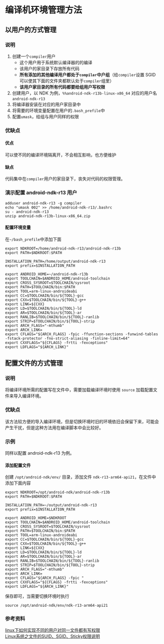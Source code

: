 # 编译机环境管理方法
## 以用户的方式管理
### 说明
1.  创建一个`compiler`用户
    -   这个用户用于系统默认编译器的的编译
    -   该用户的家目录下存放所有代码
    -   **所有添加的其他编译用户都处于`compiler`中户组**（给`compiler`设置 SGID 可以使其下面的文件夹都默认处于`compiler`组里）
    -   **该用户家目录的所有代码都要给组用户写权限**
2.  创建用户，以 NDK 为例，`%%android-ndk-r13b-linux-x86_64` 对应的用户名 `android-ndk-r13`
3.  将编译器安装在对应的用户家目录中
4.  将需要的环境变量配置在用户的`.bash_prefile`中
5.  配置`umask`，给组与用户同样的权限

### 优缺点
#### 优点
可以使不同的编译环境隔离开，不会相互影响，也方便维护
#### 缺点
代码集中在`compiler`用户的家目录下，丧失对代码的权限管理。

### 演示配置 android-ndk-r13 用户
``` shell
adduser android-ndk-r13 -g compiler
echo "umask 002" >> /home/android-ndk-r13/.bashrc
su - android-ndk-r13
unzip android-ndk-r13b-linux-x86_64.zip
```

#### 配置环境变量
在`~/bash_prefile`中添加下面
``` shell
export NDKROOT=/home/android-ndk-r13/android-ndk-r13b
export PATH=$NDKROOT:$PATH

INSTALLATION_PATH=/home/output/android-ndk-r13
export prefix=$INSTALLATION_PATH

export ANDROID_HOME=~/android-ndk-r13b
export TOOLCHAIN=$ANDROID_HOME/android-toolchain
export CROSS_SYSROOT=$TOOLCHAIN/sysroot
export PATH=$TOOLCHAIN/bin:$PATH
export TOOL=arm-linux-androideabi
export CC=$TOOLCHAIN/bin/${TOOL}-gcc
export CXX=$TOOLCHAIN/bin/${TOOL}-g++
export LINK=${CXX}
export LD=$TOOLCHAIN/bin/${TOOL}-ld
export AR=$TOOLCHAIN/bin/${TOOL}-ar
export RANLIB=$TOOLCHAIN/bin/${TOOL}-ranlib
export STRIP=$TOOLCHAIN/bin/${TOOL}-strip
export ARCH_FLAGS="-mthumb"
export ARCH_LINK=
export CFLAGS="${ARCH_FLAGS} -fpic -ffunction-sections -funwind-tables -fstack-protector -fno-strict-aliasing -finline-limit=64"
export CXXFLAGS="${CFLAGS} -frtti -fexceptions"
export LDFLAGS="${ARCH_LINK}"
```

## 配置文件的方式管理
### 说明
将编译环境所需的配置写在文件中，需要加载编译环境时使用 `source` 加载配置文件来导入编译环境。

### 优缺点
该方法较方便的导入编译环境，但是切换环境时旧的环境依旧会保留下来，可能会产生干扰，但是这种方法用在编译脚本中会比较好。

### 示例
同样以配置 android-ndk-r13 为例。

#### 添加配置文件
创建 `/opt/android-ndk/env/` 目录，添加文件 `ndk-r13-arm64-api21`，在文件中添加下面内容
``` shell
export NDKROOT=/opt/android-ndk/android-ndk-r13b
export PATH=$NDKROOT:$PATH

INSTALLATION_PATH=~/output/android-ndk-r13
export prefix=$INSTALLATION_PATH

export ANDROID_HOME=$NDKROOT
export TOOLCHAIN=$ANDROID_HOME/android-toolchain
export CROSS_SYSROOT=$TOOLCHAIN/sysroot
export PATH=$TOOLCHAIN/bin:$PATH
export TOOL=arm-linux-androideabi
export CC=$TOOLCHAIN/bin/${TOOL}-gcc
export CXX=$TOOLCHAIN/bin/${TOOL}-g++
export LINK=${CXX}
export LD=$TOOLCHAIN/bin/${TOOL}-ld
export AR=$TOOLCHAIN/bin/${TOOL}-ar
export RANLIB=$TOOLCHAIN/bin/${TOOL}-ranlib
export STRIP=$TOOLCHAIN/bin/${TOOL}-strip
export ARCH_FLAGS="-mthumb"
export ARCH_LINK=
export CFLAGS="${ARCH_FLAGS} -fpic "
export CXXFLAGS="${CFLAGS} -frtti -fexceptions"
export LDFLAGS="${ARCH_LINK}"
```
保存即可，当需要切换环境时执行
```
source /opt/android-ndk/env/ndk-r13-arm64-api21
```

### 参考资料
[linux下如何实现不同的用户对同一文件都有写权限](https://blog.csdn.net/u010554294/article/details/88996397)  
[Linux系统之文件的SUID、SGID、Sticky权限说明](https://www.cnblogs.com/qiuhom-1874/p/9838468.html)  

